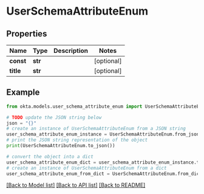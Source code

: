 # UserSchemaAttributeEnum


## Properties

Name | Type | Description | Notes
------------ | ------------- | ------------- | -------------
**const** | **str** |  | [optional] 
**title** | **str** |  | [optional] 

## Example

```python
from okta.models.user_schema_attribute_enum import UserSchemaAttributeEnum

# TODO update the JSON string below
json = "{}"
# create an instance of UserSchemaAttributeEnum from a JSON string
user_schema_attribute_enum_instance = UserSchemaAttributeEnum.from_json(json)
# print the JSON string representation of the object
print(UserSchemaAttributeEnum.to_json())

# convert the object into a dict
user_schema_attribute_enum_dict = user_schema_attribute_enum_instance.to_dict()
# create an instance of UserSchemaAttributeEnum from a dict
user_schema_attribute_enum_from_dict = UserSchemaAttributeEnum.from_dict(user_schema_attribute_enum_dict)
```
[[Back to Model list]](../README.md#documentation-for-models) [[Back to API list]](../README.md#documentation-for-api-endpoints) [[Back to README]](../README.md)


